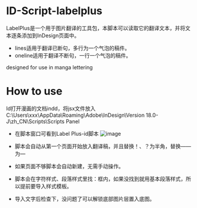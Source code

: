 # ID-Script-labelplus
LabelPlus是一个用于图片翻译的工具包，本脚本可以读取它的翻译文本，并将文本逐条添加到InDesign页面中。
- lines适用于翻译已断句，多行为一个气泡的稿件。
- oneline适用于翻译不断句，一行一个气泡的稿件。

designed for use in manga lettering
# How to use
Id打开漫画的文档indd，将jsx文件放入
C:\Users\xxx\AppData\Roaming\Adobe\InDesign\Version 18.0-J\zh_CN\Scripts\Scripts Panel
- 在脚本窗口可看到Label Plus-id脚本
![image](https://github.com/user-attachments/assets/61d00913-12b6-4f5e-bbd6-5fb9a97e0381)

- 脚本会自动从第一个页面开始放入翻译稿，并且替换！、？为半角，替换——为—
- 如果页面不够脚本会自动新建，无需手动操作。
- 脚本会在字符样式、段落样式里找：框内，如果没找到就用基本段落样式，所以提前要导入样式模板。
- 导入文字后检查下，没问题了可以解锁底部图片层置入底图。

